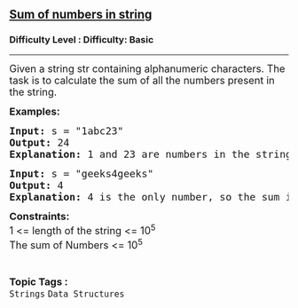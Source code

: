 <h2><a href="https://www.geeksforgeeks.org/problems/sum-of-numbers-in-string-1587115621/1?page=1&category=Strings&difficulty=Basic&sortBy=submissions">Sum of numbers in string</a></h2><h3>Difficulty Level : Difficulty: Basic</h3><hr><div class="problems_problem_content__Xm_eO"><p><span style="font-size: 18px;">Given a string&nbsp;str&nbsp;containing alphanumeric characters. The task is to calculate the sum of all the numbers present in the string.</span></p>
<p><span style="font-size: 18px;"><strong>Examples:</strong></span></p>
<pre><span style="font-size: 18px;"><strong>Input: </strong>s = "1abc23"
<strong>Output: </strong>24<strong>
Explanation: </strong>1 and 23 are numbers in the string which is added to get the sum as 24.</span>
</pre>
<pre><span style="font-size: 18px;"><strong>Input: </strong>s = "geeks4geeks"
<strong>Output: </strong>4<strong>
Explanation: </strong>4 is the only number, so the sum is 4.</span></pre>
<p><span style="font-size: 18px;"><strong>Constraints:</strong><br>1 &lt;= length of the string &lt;= 10<sup>5</sup><br>The sum of Numbers &lt;= 10<sup>5</sup></span></p></div><br><p><span style=font-size:18px><strong>Topic Tags : </strong><br><code>Strings</code>&nbsp;<code>Data Structures</code>&nbsp;